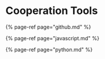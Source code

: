 # Cooperation Tools

{% page-ref page="github.md" %}

{% page-ref page="javascript.md" %}

{% page-ref page="python.md" %}



